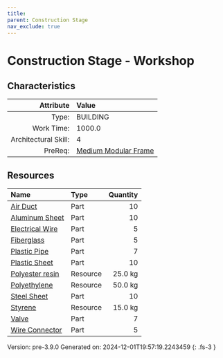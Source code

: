 ```yaml
---
title: 
parent: Construction Stage
nav_exclude: true
---
```

# Construction Stage - Workshop


## Characteristics

| Attribute      | Value |
|--------:|:------|
|Type:|BUILDING|
|Work Time:|1000.0|
|Architectural Skill:|4|
|PreReq:|[Medium Modular Frame](../construction/medium-modular-frame.html)|

## Resources

| Name | Type | Quantity |
|:-----|:-----|-----:|
|[Air Duct](../part/air-duct.html)|Part|10|
|[Aluminum Sheet](../part/aluminum-sheet.html)|Part|10|
|[Electrical Wire](../part/electrical-wire.html)|Part|5|
|[Fiberglass](../part/fiberglass.html)|Part|5|
|[Plastic Pipe](../part/plastic-pipe.html)|Part|7|
|[Plastic Sheet](../part/plastic-sheet.html)|Part|10|
|[Polyester resin](../resource/polyester-resin.html)|Resource|25.0 kg|
|[Polyethylene](../resource/polyethylene.html)|Resource|50.0 kg|
|[Steel Sheet](../part/steel-sheet.html)|Part|10|
|[Styrene](../resource/styrene.html)|Resource|15.0 kg|
|[Valve](../part/valve.html)|Part|7|
|[Wire Connector](../part/wire-connector.html)|Part|5|



Version: pre-3.9.0 Generated on: 2024-12-01T19:57:19.2243459
{: .fs-3 }
